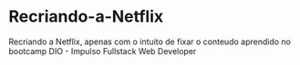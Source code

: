 # Recriando-a-Netflix
Recriando a Netflix, apenas com o intuito de fixar o conteudo aprendido no bootcamp DIO - Impulso Fullstack Web Developer
